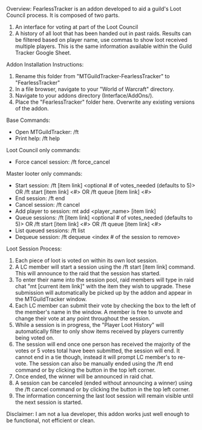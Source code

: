 Overview: 
FearlessTracker is an addon developed to aid a guild's Loot Council process. It is composed of two parts.
1. An interface for voting at part of the Loot Council 
2. A history of all loot that has been handed out in past raids.  Results can be filtered based on player name, use commas to show loot received multiple players. This is the same information available within the Guild Tracker Google Sheet.

Addon Installation Instructions:
1. Rename this folder from "MTGuildTracker-FearlessTracker" to "FearlessTracker"
1. In a file browser, navigate to your "World of Warcraft" directory.
2. Navigate to your addons directory (Interface/AddOns/).
3. Place the "FearlessTracker" folder here. Overwrite any existing versions of the addon.

Base Commands:
* Open MTGuildTracker:	/ft
* Print help:  		  /ft help

Loot Council only commands:
* Force cancel session:    /ft force_cancel

Master looter only commands:
* Start session:   	/ft [item link] <optional # of votes_needed (defaults to 5)> OR /ft start [item link] <#> OR /ft queue [item link] <#>
* End session:   	    	/ft end
* Cancel session:     	/ft cancel
* Add player to session: mt add <player_name> [item link]
* Queue sessions:       /ft [item link] <optional # of votes_needed (defaults to 5)> OR /ft start [item link] <#> OR /ft queue [item link] <#>
* List queued sessions: /ft list
* Dequeue session:      /ft dequeue <index # of the session to remove>

Loot Session Process:
1. Each piece of loot is voted on within its own loot session.
2. A LC member will start a session using the /ft start [item link] command. This will announce to the raid that the session has started.
3. To enter their name into the session pool, raid members will type in raid chat "mt [current item link]" with the item they wish to upgrade. These submission will automatically be picked up by the addon and appear in the MTGuildTracker window. 
4. Each LC member can submit their vote by checking the box to the left of the member's name in the window. A member is free to unvote and change their vote at any point throughout the session.
5. While a session is in progress, the "Player Loot History" will automatically filter to only show items received by players currently being voted on.
5. The session will end once one person has received the majority of the votes or 5 votes total have been submitted, the session will end. It cannot end in a tie though, instead it will prompt LC member's to re-vote.  The session can also be manually ended using the /ft end command or by clicking the button in the top left corner.
6. Once ended, the winner will be announced in raid chat.
7. A session can be canceled (ended without announcing a winner) using the /ft cancel command or by clicking the button in the top left corner.
8. The information concerning the last loot session will remain visible until the next session is started.

Disclaimer: I am not a lua developer, this addon works just well enough to be functional, not efficient or clean. 
